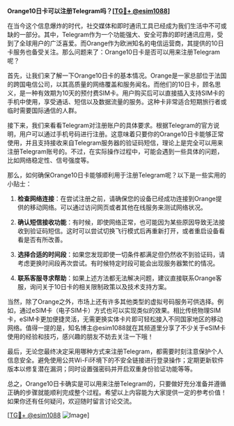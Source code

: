 **Orange10日卡可以注册Telegram吗？[[TG💪+ @esim1088](https://t.me/s/esim1088)]**

在当今这个信息爆炸的时代，社交媒体和即时通讯工具已经成为我们生活中不可或缺的一部分。其中，Telegram作为一个功能强大、安全可靠的即时通讯应用，受到了全球用户的广泛喜爱。而Orange作为欧洲知名的电信运营商，其提供的10日卡服务也备受关注。那么问题来了：Orange10日卡是否可以用来注册Telegram呢？

首先，让我们来了解一下Orange10日卡的基本情况。Orange是一家总部位于法国的跨国电信公司，以其高质量的网络覆盖和服务闻名。而他们的10日卡，顾名思义，是一种有效期为10天的预付费SIM卡。用户购买后可以直接插入支持SIM卡的手机中使用，享受通话、短信以及数据流量的服务。这种卡非常适合短期旅行者或临时需要国际通信的人群。

接下来，我们来看看Telegram对注册账户的具体要求。根据Telegram的官方说明，用户可以通过手机号码进行注册。这意味着只要你的Orange10日卡能够正常使用，并且支持接收来自Telegram服务器的验证码短信，理论上是完全可以用来注册Telegram账号的。不过，在实际操作过程中，可能会遇到一些具体的问题，比如网络稳定性、信号强度等。

那么，如何确保Orange10日卡能够顺利用于注册Telegram呢？以下是一些实用的小贴士：

1. **检查网络连接**：在尝试注册之前，请确保您的设备已经成功连接到Orange提供的移动网络。可以通过访问网页或者其他在线服务来测试网络状况。
   
2. **确认短信接收功能**：有时候，即使网络正常，也可能因为某些原因导致无法接收到验证码短信。这时可以尝试切换飞行模式后再重新打开，或者重启设备看看是否有所改善。

3. **选择合适的时间段**：如果您发现即使一切条件都满足但仍然收不到验证码，请考虑更换时间段再次尝试。有时候特定时段可能会出现服务器繁忙的情况。

4. **联系客服寻求帮助**：如果上述方法都无法解决问题，建议直接联系Orange客服，询问关于10日卡的相关限制政策以及技术支持方案。

当然，除了Orange之外，市场上还有许多其他类型的虚拟号码服务可供选择。例如，通过eSIM卡（电子SIM卡）方式也可以实现类似的效果。相比传统物理SIM卡，eSIM卡更加便捷灵活，无需更换实体卡片即可轻松接入不同国家地区的移动网络。值得一提的是，知名博主@esim1088就在其频道里分享了不少关于eSIM卡使用的经验和技巧，感兴趣的朋友不妨去关注一下哦！

最后，无论您最终决定采用哪种方式来注册Telegram，都需要时刻注意保护个人信息安全。避免使用公共Wi-Fi环境下的不安全链接进行登录操作；定期更新软件版本以修复潜在漏洞；同时设置强密码并开启双重身份验证功能等等。

总之，Orange10日卡确实是可以用来注册Telegram的，只要做好充分准备并遵循正确的步骤就能顺利完成整个过程。希望以上内容能为大家提供一定的参考价值！如果你还有任何疑问，欢迎随时留言讨论交流。

[[TG💪+ @esim1088](https://t.me/s/esim1088) ![Image](https://i.postimg.cc/4NQfJmqS/Snipaste-2025-05-13-00-14-12.png)]